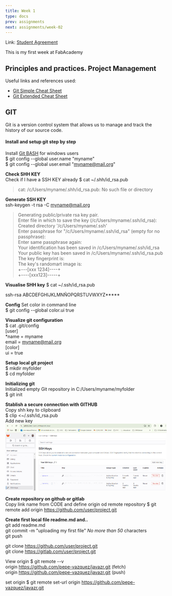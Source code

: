 ```yaml
---
title: Week 1
type: docs
prev: assignments
next: assignments/week-02
---
```


Link: [Student Agreement](../../docs/studentagreement)

This is my first week at FabAcademy
## Principles and practices. Project Management
Useful links and references used:
- [Git Simple Cheat Sheet](https://pub.fabcloud.io/tutorials/week01_principles_practices_project_management/git_simple.html)
- [Git Extended Cheat Sheet](https://pub.fabcloud.io/tutorials/week01_principles_practices_project_management/git_cheat_sheet.html-)

## GIT
Git is a version control system that allows us to manage and track the history of our source code.
#### Install and setup git step by step

Install [Git BASH](https://gitforwindows.org/) for windows users   
$ git config --global user.name "myname"  
$ git config --global user.email "myname@mail.org"  

**Check SHH KEY**  
Check if I have a SSH KEY already
$ cat ~/.shh/id_rsa.pub  
> cat: /c/Users/myname/.shh/id_rsa.pub: No such file or directory 

**Generate SSH KEY**  
ssh-keygen -t rsa -C myname@mail.org  
> Generating public/private rsa key pair.  
Enter file in which to save the key (/c/Users/myname/.ssh/id_rsa):  
Created directory '/c/Users/myname/.ssh'    
Enter passphrase for "/c/Users/myname/.ssh/id_rsa" (empty for no passphrase):  
Enter same passphrase again:  
Your identification has been saved in /c/Users/myname/.ssh/id_rsa  
Your public key has been saved in /c/Users/myname/.ssh/id_rsa.pub  
The key fingerprint is:   
The key's randomart image is:   
+---[xxx 1234]----+  
+----[xxx123]-----+

**Visualise SHH key**
$ cat ~/.ssh/id_rsa.pub

ssh-rsa
ABCDEFGHIJKLMNÑOPQRSTUVWXYZ*****

**Config** Set color in command line  
$ git config --global color.ui true  

**Visualize git configuration**  
$ cat .git/config  
[user]  
  *name = myname  
  email = myname@mail.org  
[color]  
  ui = true

**Setup local git project**  
$ mkdir myfolder  
$ cd myfolder

**Initializing git**  
Initialized empty Git repository in C:/Users/myname/myfolder  
$ git init

**Stablish a secure connection with GITHUB**   
Copy shh key to clipboard  
$ clip <~/.ssh/id_rsa.pub  
Add new key
![](images-01/gitlabsshkeys.jpg)

**Create repository on github or gitlab**  
Copy link name from CODE and define origin od remote repository 
$ git remote add origin https://github.com/user/project.git  

**Create first local file readme.md and..**  
git add readme.md  
git commit -m "uploading my first file"  _No more than 50_ characters  
git push  

git clone https://github.com/user/project.git  
git clone https://gitlab.com/user/project.git 

View origin
$ git remote --v  
origin  https://github.com/pepe-vazquez/javazr.git (fetch)  
origin  https://github.com/pepe-vazquez/javazr.git (push)  

set origin
$ git remote set-url origin https://github.com/pepe-vazquez/javazr.git
